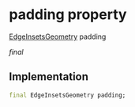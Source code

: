 


# padding property






[EdgeInsetsGeometry](https://api.flutter.dev/flutter/painting/EdgeInsetsGeometry-class.html) padding
  
_final_






## Implementation

```dart
final EdgeInsetsGeometry padding;


```







